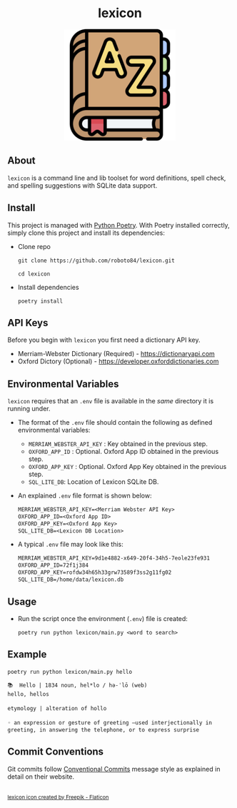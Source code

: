 <h1 align="center">lexicon</h1>

<div align="center">
	<img src="assets/lexicon.png" width="250" title="lexicon logo">
</div>

## About
`lexicon` is a command line and lib toolset for word definitions, spell check, and spelling suggestions with SQLite data support.

## Install
This project is managed with [Python Poetry](https://github.com/python-poetry/poetry). With Poetry installed correctly, simply clone this project and install its dependencies:

- Clone repo
    ```
    git clone https://github.com/roboto84/lexicon.git
    ```
    ```
    cd lexicon
    ```
- Install dependencies
    ```
    poetry install
    ```

## API Keys
Before you begin with `lexicon` you first need a dictionary API key.

- Merriam-Webster Dictionary (Required) - https://dictionaryapi.com
- Oxford Dictory (Optional) - https://developer.oxforddictionaries.com

## Environmental Variables
`lexicon` requires that an `.env` file is available in the *same* directory it is running under.

- The format of the `.env` file should contain the following as defined environmental variables:
    - `MERRIAM_WEBSTER_API_KEY` : Key obtained in the previous step.
    - `OXFORD_APP_ID` : Optional. Oxford App ID obtained in the previous step.
    - `OXFORD_APP_KEY` : Optional. Oxford App Key obtained in the previous step.
    - `SQL_LITE_DB`: Location of Lexicon SQLite DB.

- An explained `.env` file format is shown below:
    ```
    MERRIAM_WEBSTER_API_KEY=<Merriam Webster API Key>
    OXFORD_APP_ID=<Oxford App ID>
    OXFORD_APP_KEY=<Oxford App Key>
    SQL_LITE_DB=<Lexicon DB Location>
    ```

- A typical `.env` file may look like this:
    ```
    MERRIAM_WEBSTER_API_KEY=9d1e4882-x649-20f4-34h5-7eole23fe931
    OXFORD_APP_ID=72f1j384
    OXFORD_APP_KEY=rofdw34h65h33grw73589f3ss2g11fg02
    SQL_LITE_DB=/home/data/lexicon.db
    ```

## Usage
- Run the script once the environment (`.env`) file is created:
    ```
    poetry run python lexicon/main.py <word to search>
    ```

## Example
```
poetry run python lexicon/main.py hello
```
```
📚  Hello | 1834 noun, hel*lo / hə-ˈlō (web)
hello, hellos

etymology | alteration of hollo

◦ an expression or gesture of greeting —used interjectionally in greeting, in answering the telephone, or to express surprise
```


## Commit Conventions
Git commits follow [Conventional Commits](https://www.conventionalcommits.org) message style as explained in detail on their website.

<br/>
<sup>
    <a href="https://www.flaticon.com/free-icons/dictionary" title="dictionary icons">
        lexicon icon created by Freepik - Flaticon
    </a>
</sup>


